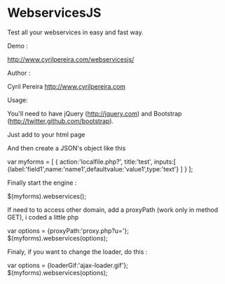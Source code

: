 WebservicesJS
=============
Test all your webservices in easy and fast way.

Demo :

http://www.cyrilpereira.com/webservicesjs/

Author :

Cyril Pereira http://www.cyrilpereira.com

Usage:

You'll need to have jQuery (http://jquery.com) and Bootstrap (http://twitter.github.com/bootstrap).

Just add to your html page
    <script type="text/javascript" src="webservicesjs/js/webservices.min.js"></script>

And then create a JSON's object like this

var myforms = [
    {
        action:'localfile.php?',
        title:'test',
        inputs:[
            {label:'field1',name:'name1',defaultvalue:'value1',type:'text'}
        ]
    }
];

Finally start the engine :

$(myforms).webservices();

If need to to access other domain, add a proxyPath (work only in method GET), i coded a little php

var options = {proxyPath:'proxy.php?u='};
$(myforms).webservices(options);

Finaly, if you want to change the loader, do this :

var options = {loaderGif:'ajax-loader.gif'};
$(myforms).webservices(options);